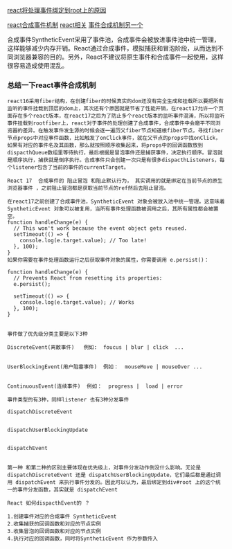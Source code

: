 [react将处理事件绑定到root上的原因](https://juejin.cn/post/6927981303313006599#heading-10)

[react合成事件机制](https://juejin.cn/post/6922444987091124232)
[react相关](https://github.com/neroneroffy/react-source-code-debug)
[事件合成机制另一个](https://juejin.cn/post/6971242638716436487)

合成事件SyntheticEvent采用了事件池，合成事件会被放进事件池中统一管理，这样能够减少内存开销。React通过合成事件，模拟捕获和冒泡阶段，从而达到不同浏览器兼容的目的。另外，React不建议将原生事件和合成事件一起使用，这样很容易造成使用混乱。

[](https://p3-juejin.byteimg.com/tos-cn-i-k3u1fbpfcp/cfc46786b1b04bfd9cfc43098af1a64c~tplv-k3u1fbpfcp-zoom-in-crop-mark:1304:0:0:0.awebp)


### 总结一下react事件合成机制

```
react16采用fiber结构，在创建fiber的时候真实的dom还没有完全生成和挂载所以要把所有监听的事件挂载到顶层的dom上，其次还有个原因就是节省了性能开销，在react17允许一个页面存在多个react版本，在react17之后为了防止多个react版本的监听事件混淆，所以将监听事件挂载到rootfiber上，react对于事件的处理创建了合成事件，合成事件中会磨平不同浏览器的差异。在触发事件发生源的时候会逐一遍历父fiber节点知道根fiber节点，寻找fiber节点props中对应事件函数，比如触发了onClick事件，就在父节点的props中找onClick，如果有对应的事件名及其函数，那么就按照顺序收集起来，将props中的回调函数放到dispacthQueue数组里等待执行，最后根据是冒泡事件还是捕获事件，决定执行顺序。冒泡就是顺序执行，捕获就是倒序执行。合成事件只会创建一次只是有很多dispacthListeners，每个listener包含了当前的事件的currentTarget。

React 17  合成事件的 阻止冒泡 和阻止默认行为， 其实调用的就是绑定在当前节点的原生浏览器事件 ，之前阻止冒泡都是获取当前节点的ref然后去阻止冒泡。

在react17之前创建了合成事件池，SyntheticEvent 对象会被放入池中统一管理。这意味着 SyntheticEvent 对象可以被复用，当所有事件处理函数被调用之后，其所有属性都会被置空。
function handleChange(e) {
  // This won't work because the event object gets reused.
  setTimeout(() => {
    console.log(e.target.value); // Too late!
  }, 100);
}
如果你需要在事件处理函数运行之后获取事件对象的属性，你需要调用 e.persist()：

function handleChange(e) {
  // Prevents React from resetting its properties:
  e.persist();

  setTimeout(() => {
    console.log(e.target.value); // Works
  }, 100);
}


事件做了优先级分类主要是以下3种

DiscreteEvent(离散事件)   例如:  foucus | blur | click  ...


UserBlockingEvent(用户阻塞事件)  例如：  mouseMove | mouseOver ...


ContinuousEvent(连续事件)  例如：  progress |  load | error

事件类型的有3种，同样listener 也有3种分发事件

dispatchDiscreteEvent


dispatchUserBlockingUpdate


dispatchEvent 


第一种 和第二种的区别主要体现在优先级上，对事件分发动作倒没什么影响。无论是 dispatchDiscreteEvent 还是 dispatchUserBlockingUpdate，它们最后都是通过调用 dispatchEvent 来执行事件分发的。因此可以认为，最后绑定到div#root 上的这个统一的事件分发函数，其实就是 dispatchEvent

React 如何dispacthEvent的 ？

1.创建事件对应的合成事件 SyntheticEvent
2.收集捕获的回调函数和对应的节点实例
3.收集冒泡的回调函数和对应的节点实例
4.执行对应的回调函数，同时将SyntheticEvent 作为参数传入

```
[](https://p3-juejin.byteimg.com/tos-cn-i-k3u1fbpfcp/3b693221633a491c812cd6603a6b58d5~tplv-k3u1fbpfcp-zoom-in-crop-mark:1304:0:0:0.awebp)
